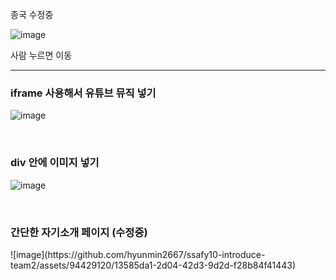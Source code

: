 종국 수정중

![image](https://github.com/hyunmin2667/ssafy10-introduce-team2/assets/94429120/ae4b0898-32ad-4ee2-b799-dc234146f30c)

사람 누르면 이동

<hr>
<h3> iframe 사용해서 유튜브 뮤직 넣기</h3>

![image](https://github.com/hyunmin2667/ssafy10-introduce-team2/assets/94429120/df557969-de1f-4e14-9515-9fe85de5d948)

<br>

<h3> div 안에 이미지 넣기</h3>
  
![image](https://github.com/hyunmin2667/ssafy10-introduce-team2/assets/94429120/307e3f4a-5b55-4713-b978-682f24580674)

<br>

<h3> 간단한 자기소개 페이지 (수정중) </h3>
![image](https://github.com/hyunmin2667/ssafy10-introduce-team2/assets/94429120/13585da1-2d04-42d3-9d2d-f28b84f41443)

